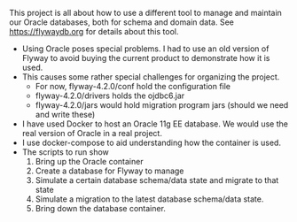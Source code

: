 This project is all about how to use a different tool to manage and maintain our Oracle databases, both for schema and domain data.  See https://flywaydb.org for details about this tool.

- Using Oracle poses special problems.  I had to use an old version of Flyway to avoid buying the current product to demonstrate how it is used.
- This causes some rather special challenges for organizing the project.
    - For now, flyway-4.2.0/conf hold the configuration file
    - flyway-4.2.0/drivers holds the ojdbc6.jar
    - flyway-4.2.0/jars would hold migration program jars (should we need and write these)
- I have used Docker to host an Oracle 11g EE database.  We would use the real version of Oracle in a real project.
- I use docker-compose to aid understanding how the container is used.
- The scripts to run show
    1. Bring up the Oracle container
    2. Create a database for Flyway to manage
    3. Simulate a certain database schema/data state and migrate to that state
    4. Simulate a migration to the latest database schema/data state.
    5. Bring down the database container.